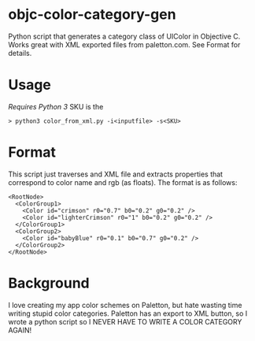 # objc-color-category-gen
Python script that generates a category class of UIColor in Objective C. Works great with XML exported files from paletton.com. See Format for details.

# Usage
*Requires Python 3*
SKU is the 
```
> python3 color_from_xml.py -i<inputfile> -s<SKU>
```

# Format
This script just traverses and XML file and extracts properties that correspond to color name and rgb (as floats). The format is as follows:
```
<RootNode>
  <ColorGroup1>
    <Color id="crimson" r0="0.7" b0="0.2" g0="0.2" />
    <Color id="lighterCrimson" r0="1" b0="0.2" g0="0.2" />
  </ColorGroup1>
  <ColorGroup2>
    <Color id="babyBlue" r0="0.1" b0="0.7" g0="0.2" />
  </ColorGroup2>
</RootNode>
```

# Background
I love creating my app color schemes on Paletton, but hate wasting time writing stupid color categories. Paletton has an export to XML button, so I wrote a python script so I NEVER HAVE TO WRITE A COLOR CATEGORY AGAIN!
